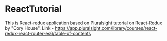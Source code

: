 # ReactTutorial

This is React-redux application based on Pluralsight tutorial on React-Redux by "Cory House".
Link - https://app.pluralsight.com/library/courses/react-redux-react-router-es6/table-of-contents